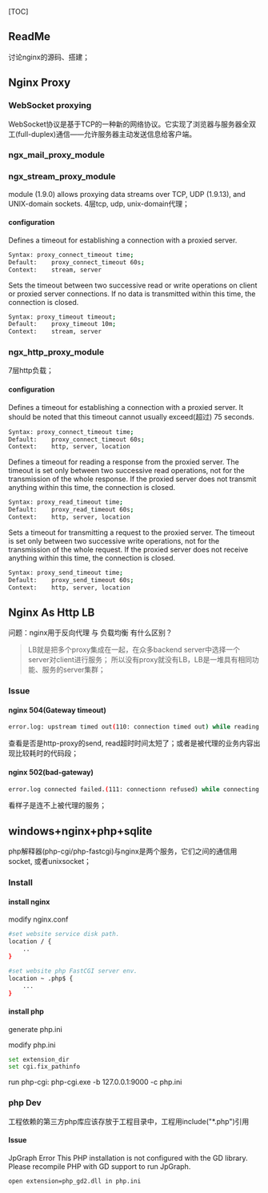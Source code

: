 [TOC]



## ReadMe

讨论nginx的源码、搭建；





## Nginx Proxy

### WebSocket proxying

WebSocket协议是基于TCP的一种新的网络协议。它实现了浏览器与服务器全双工(full-duplex)通信——允许服务器主动发送信息给客户端。

### ngx_mail_proxy_module



### ngx_stream_proxy_module

module (1.9.0) allows proxying data streams over TCP, UDP (1.9.13), and UNIX-domain sockets.
4层tcp, udp, unix-domain代理；

#### configuration

Defines a timeout for establishing a connection with a proxied server.

```bash
Syntax:	proxy_connect_timeout time;
Default:	proxy_connect_timeout 60s;
Context:	stream, server
```



Sets the timeout between two successive read or write operations on client or proxied server connections. If no data is transmitted within this time, the connection is closed. 

```bash
Syntax:	proxy_timeout timeout;
Default:	proxy_timeout 10m;
Context:	stream, server
```





### ngx_http_proxy_module

7层http负载；



#### configuration

Defines a timeout for establishing a connection with a proxied server. It should be noted that this timeout cannot usually exceed(超过) 75 seconds. 

```bash
Syntax:	proxy_connect_timeout time;
Default:	proxy_connect_timeout 60s;
Context:	http, server, location
```



Defines a timeout for reading a response from the proxied server. The timeout is set only between two successive read operations, not for the transmission of the whole response. If the proxied server does not transmit anything within this time, the connection is closed. 

```bash
Syntax:	proxy_read_timeout time;
Default:	proxy_read_timeout 60s;
Context:	http, server, location
```



Sets a timeout for transmitting a request to the proxied server. The timeout is set only between two successive write operations, not for the transmission of the whole request. If the proxied server does not receive anything within this time, the connection is closed. 

```bash
Syntax:	proxy_send_timeout time;
Default:	proxy_send_timeout 60s;
Context:	http, server, location
```





## Nginx As Http LB

问题：nginx用于反向代理 与 负载均衡 有什么区别？

> LB就是把多个proxy集成在一起，在众多backend server中选择一个server对client进行服务；
> 所以没有proxy就没有LB，LB是一堆具有相同功能、服务的server集群；



### Issue

#### nginx 504(Gateway timeout)

```sh
error.log: upstream timed out(110: connection timed out) while reading response header from upstream.
```

查看是否是http-proxy的send, read超时时间太短了；或者是被代理的业务内容出现比较耗时的代码段；

#### nginx 502(bad-gateway)

```sh
error.log connected failed.(111: connectionn refused) while connecting to upstream.
```

看样子是连不上被代理的服务；



## windows+nginx+php+sqlite

php解释器(php-cgi/php-fastcgi)与nginx是两个服务，它们之间的通信用socket, 或者unixsocket；

### Install

#### install nginx

modify nginx.conf

```bash
#set website service disk path.
location / {
    ..
}

#set website php FastCGI server env.
location ~ .php$ {
    ...
}
```



#### install php

generate php.ini

modify php.ini

```bash
set extension_dir
set cgi.fix_pathinfo
```

run php-cgi: php-cgi.exe -b 127.0.0.1:9000 -c php.ini



### php Dev

工程依赖的第三方php库应该存放于工程目录中，工程用include("*.php")引用



#### Issue

JpGraph Error This PHP installation is not configured with the GD library. Please recompile PHP with GD support to run JpGraph. 

```bash
open extension=php_gd2.dll in php.ini
```







